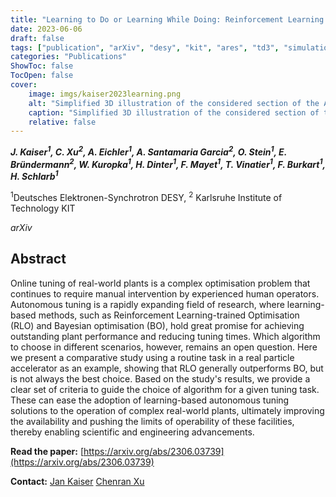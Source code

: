 ```yaml
---
title: "Learning to Do or Learning While Doing: Reinforcement Learning and Bayesian Optimisation for Online Continuous Tuning"
date: 2023-06-06
draft: false
tags: ["publication", "arXiv", "desy", "kit", "ares", "td3", "simulation-trained", "real-world evaluation"]
categories: "Publications"
ShowToc: false
TocOpen: false
cover:
    image: imgs/kaiser2023learning.png
    alt: "Simplified 3D illustration of the considered section of the ARES particle accelerator."
    caption: "Simplified 3D illustration of the considered section of the ARES particle accelerator."
    relative: false
---
```


_**J. Kaiser<sup>1</sup>, C. Xu<sup>2</sup>, A. Eichler<sup>1</sup>, A. Santamaria Garcia<sup>2</sup>, O. Stein<sup>1</sup>, E. Bründermann<sup>2</sup>, W. Kuropka<sup>1</sup>, H. Dinter<sup>1</sup>, F. Mayet<sup>1</sup>, T. Vinatier<sup>1</sup>, F. Burkart<sup>1</sup>, H. Schlarb<sup>1</sup>**_

<sup>1</sup>Deutsches Elektronen-Synchrotron DESY, <sup>2</sup> Karlsruhe Institute of Technology KIT

_arXiv_

## Abstract

Online tuning of real-world plants is a complex optimisation problem that continues to require manual intervention by experienced human operators. Autonomous tuning is a rapidly expanding field of research, where learning-based methods, such as Reinforcement Learning-trained Optimisation (RLO) and Bayesian optimisation (BO), hold great promise for achieving outstanding plant performance and reducing tuning times. Which algorithm to choose in different scenarios, however, remains an open question. Here we present a comparative study using a routine task in a real particle accelerator as an example, showing that RLO generally outperforms BO, but is not always the best choice. Based on the study's results, we provide a clear set of criteria to guide the choice of algorithm for a given tuning task. These can ease the adoption of learning-based autonomous tuning solutions to the operation of complex real-world plants, ultimately improving the availability and pushing the limits of operability of these facilities, thereby enabling scientific and engineering advancements.

**Read the paper:** [https://arxiv.org/abs/2306.03739](https://arxiv.org/abs/2306.03739)

**Contact:** 
[Jan Kaiser](mailto:jan.kaiser@desy.de)
[Chenran Xu](mailto:chenran.xu@kit.edu)
